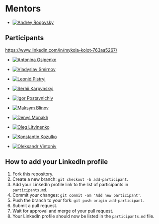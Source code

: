 # Mentors

- [![Andrey Rogovsky](https://media.licdn.com/dms/image/D4D35AQEVX8pAR1F7ig/profile-framedphoto-shrink_400_400/0/1676961470624?e=1678039200&v=beta&t=2zQR3KfdE8fbpoEXWdjrksPgmgLj2dVbfDx559xO2fM)](https://www.linkedin.com/in/esupport/)

## Participants
https://www.linkedin.com/in/mykola-kolot-763aa5267/

- [![Antonina Osipenko](https://media.licdn.com/dms/image/C4D03AQEfHtgt4LvPGg/profile-displayphoto-shrink_200_200/0/1639139476820?e=1683763200&v=beta&t=Gr_KXlSs11t18ka7ygu7zDn4I2M4m7Lw-zWrVrbPhQo)](https://www.linkedin.com/in/antonina-osypenko-88669121b/)


- [![Vladyslav Smirnov](https://media.licdn.com/dms/image/D4D03AQEeNHdhozLzrQ/profile-displayphoto-shrink_200_200/0/1677576469790?e=1683158400&v=beta&t=xf1RMlWGKBH-CBnY_k4o079rQngpbwx53Ha1jZh2ipc)](https://www.linkedin.com/in/vladyslav-smirnov-inko-vlad/)



- [![Leonid Pistryi](https://media.licdn.com/dms/image/C5603AQGoSA7jjbIPnQ/profile-displayphoto-shrink_800_800/0/1575648450741?e=1683158400&v=beta&t=w6AmYWjt-ZgVI1YDidQXaHC_B3X3CPxrkoLDqx3CqEM)](https://www.linkedin.com/in/leonid-pistryi-141273199/)


- [![Serhii Karpynskyi](https://media.licdn.com/dms/image/D4D03AQGQUjnMBNqrTQ/profile-displayphoto-shrink_200_200/0/1677926455760?e=1683158400&v=beta&t=f5bkpl2-m6RJsGedxCJhXDrfFx4-ycilitcXq-fZ1ts)](https://www.linkedin.com/in/sergo03/)

- [![Igor Postavnichiy](https://media.licdn.com/dms/image/D4D03AQH1jYjkB-xbzg/profile-displayphoto-shrink_400_400/0/1678723970229?e=1684368000&v=beta&t=s1XtnDgdrs38Rb563mUe1gk14vvuq2AlY6p08zqBseg)](https://www.linkedin.com/in/igor-postavnichiy/)


- [![Maksym Blinov](https://media.licdn.com/dms/image/C4E03AQGYbF2bsisu0Q/profile-displayphoto-shrink_800_800/0/1655127079289?e=1683158400&v=beta&t=8eaTMDLDOIe9gXRehAwVa2ctjn8jhYfcnkGs1OX5E04)](https://www.linkedin.com/in/blinovmaxim/)


- [![Denys Monakh](https://media.licdn.com/dms/image/D4E03AQGyETHNDp7iJA/profile-displayphoto-shrink_200_200/0/1664449227723?e=1683158400&v=beta&t=ukvvRYmCJR9wpXGExTrAjv5GgOirUf4PMgI-DeMFlxI)](https://www.linkedin.com/in/mondydude/)


- [![Oleg Litvinenko](https://media.licdn.com/dms/image/D4D03AQEBOBe6YO-BMw/profile-displayphoto-shrink_800_800/0/1677947199073?e=1684368000&v=beta&t=9U4Hq9pHLKWM--JtTEZNO_8befXgaJmaEluSM6mV29Q)](https://www.linkedin.com/in/oleh-lytvynenko-325879268/)


- [![Konstantin Kozulko](https://avatars.githubusercontent.com/u/124177450?s=200&u=ec62b6ec75bff39972194ac783a0ac8b4cdc9f68&v=4)](https://www.linkedin.com/in/kostanproff/)


- [![Oleksandr Vintoniv](https://avatars.githubusercontent.com/u/126666889?s=400&u=974be6da18095ddeaf0a27f0ba360ed376e9040b&v=4)](https://www.linkedin.com/in/oleksandr-vintoniv-b4645b125)


## How to add your LinkedIn profile

1. Fork this repository.
2. Create a new branch: `git checkout -b add-participant`.
3. Add your LinkedIn profile link to the list of participants in `participants.md`.
4. Commit your changes: `git commit -am 'Add new participant'`.
5. Push the branch to your fork: `git push origin add-participant`.
6. Submit a pull request.
7. Wait for approval and merge of your pull request.
8. Your LinkedIn profile should now be listed in the `participants.md` file.
